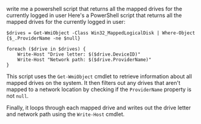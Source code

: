 
write me a powershell script that returns all the mapped drives for the currently logged in user
Here's a PowerShell script that returns all the mapped drives for the currently logged in user:

```
$drives = Get-WmiObject -Class Win32_MappedLogicalDisk | Where-Object {$_.ProviderName -ne $null}

foreach ($drive in $drives) {
    Write-Host "Drive letter: $($drive.DeviceID)"
    Write-Host "Network path: $($drive.ProviderName)"
}
```

This script uses the `Get-WmiObject` cmdlet to retrieve information about all mapped drives on the system. It then filters out any drives that aren't mapped to a network location by checking if the `ProviderName` property is not `null`.

Finally, it loops through each mapped drive and writes out the drive letter and network path using the `Write-Host` cmdlet.
